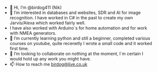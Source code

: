 - 👋 Hi, I’m @birdog411 (Nik)
- 👀 I’m interested in databases and websites, SDR and AI for image recognition. I have worked in C# in the past to create my own Jarvis/Alexa which worked fairly well.
- I have also worked with Arduino`s for home automation and for work with NMEA generators.
- 🌱 I’m currently learning python and still a beginner, completed various courses on youtube, quite recenetly I wrote a small code and it worked first time.
- 💞️ I’m looking to collaborate on nothing at the moment, I`m certain I would hold up any work you might have.
- 📫 How to reach me birdog@live.co.uk

